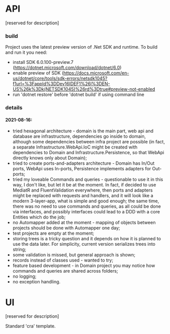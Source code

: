 # API
[reserved for description]

### build
Project uses the latest preview version of .Net SDK and runtime. To build and run it you need:
- install SDK 6.0.100-preview.7 (https://dotnet.microsoft.com/download/dotnet/6.0)
- enable preview of SDK (https://docs.microsoft.com/en-us/dotnet/core/tools/sdk-errors/netsdk1045?f1url=%3FappId%3DDev16IDEF1%26l%3DEN-US%26k%3Dk(NETSDK1045)%26rd%3Dtrue#preview-not-enabled
- run 'dotnet restore' before 'dotnet build' if using command line

### details
#### 2021-08-16:
- tried hexagonal architecture - domain is the main part, web api and database are infrastructure, dependencies go inside to domain, although some dependencies between infra project are possible (in fact, a separate Infrastructure.WebApi.IoC might be created with dependencies to Domain and Infrastructure.Persistence, so that WebApi directly knows only about Domain);
- tried to create ports-and-adapters architecture - Domain has In/Out ports, WebApi uses In-ports, Persistence implements adapters for Out-ports;
- tried my loveable Commands and queries - questionable to use it in this way, I don't like, but let it be at the moment. In fact, if decided to use MediatR and FluentValidation everywhere, then ports and adapters might be replaced with requests and handlers, and it will look like a modern 3-layer-app, what is simple and good enough; the same time, there was no need to use commands and queries, as all could be done via interfaces, and possibly interfaces could lead to a DDD with a core Entities which do the job;
- no Automapper added at the moment - mapping of objects between projects should be done with Automapper one day;
- test projects are empty at the moment;
- storing trees is a tricky question and it depends on how it is planned to use the data later. For simplicity, current version serializes trees into string;
- some validation is missed, but general approach is shown;
- records instead of classes used - wanted to try;
- feature based development - in Domain project you may notice how commands and queries are shared across folders;
- no logging;
- no exception handling.

# UI
[reserved for description]

Standard 'cra' template.